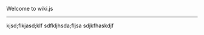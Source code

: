 <!-- TITLE: Newfile -->
<!-- SUBTITLE: A quick summary of Newfile -->

Welcome to wiki.js

-----

kjsd;flkjasd;klf
sdfkljhsda;fljsa
sdjkfhaskdjf

